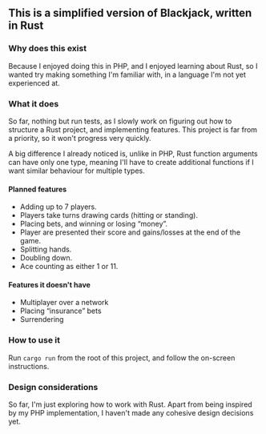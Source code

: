 ## This is a simplified version of Blackjack, written in Rust

### Why does this exist

Because I enjoyed doing this in PHP, and I enjoyed learning about Rust, so I wanted try
making something I'm familiar with, in a language I'm not yet experienced at.

### What it does

So far, nothing but run tests, as I slowly work on figuring out how to structure a Rust
project, and implementing features. This project is far from a priority, so it won't
progress very quickly.

A big difference I already noticed is, unlike in PHP, Rust function arguments can have
only one type, meaning I'll have to create additional functions if I want similar behaviour
for multiple types. 

#### Planned features

- Adding up to 7 players.
- Players take turns drawing cards (hitting or standing).
- Placing bets, and winning or losing “money”.
- Player are presented their score and gains/losses at the end of the game.
- Splitting hands.
- Doubling down.
- Ace counting as either 1 or 11.

#### Features it doesn't have

- Multiplayer over a network
- Placing “insurance” bets
- Surrendering

### How to use it

Run `cargo run` from the root of this project, and follow the on-screen
instructions. 

### Design considerations 

So far, I'm just exploring how to work with Rust. Apart from being inspired by my PHP
implementation, I haven't made any cohesive design decisions yet. 
